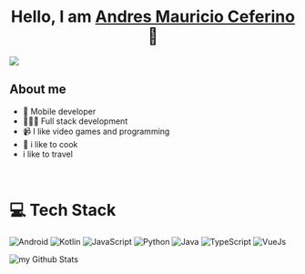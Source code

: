 <div align="center">
<h1 align="center">Hello, I am <a href="https://aristi.dev">Andres Mauricio Ceferino</a> 👋</h1>
</div>
<img src="https://i.imgur.com/Qs9Hajc.png">

## About me

- 📲 Mobile developer
- 👩🏻‍💻 Full stack development
- 📹 I like video games and programming
- 🥠 i like to cook
-  i like to travel  

<br>

# 💻 Tech Stack
<!-- Badges from https://github.com/Ileriayo/markdown-badges -->
![Android](https://img.shields.io/badge/android-%23323330.svg?style=for-the-badge&logo=android&logoColor=%3DDC84)
![Kotlin](https://img.shields.io/badge/kotlin-%23323330.svg?style=for-the-badge&logo=kotlin&logoColor=%B125EA)
![JavaScript](https://img.shields.io/badge/javascript-%23323330.svg?style=for-the-badge&logo=javascript&logoColor=%23F7DF1E)
![Python](https://img.shields.io/badge/python-3670A0?style=for-the-badge&logo=python&logoColor=ffdd54)
![Java](https://img.shields.io/badge/java-%23ED8B00.svg?style=for-the-badge&logo=openjdk&logoColor=white)
![TypeScript](https://img.shields.io/badge/typescript-%23007ACC.svg?style=for-the-badge&logo=typescript&logoColor=white)
![VueJs](https://img.shields.io/badge/vue.js-%23323330.svg?style=for-the-badge&logo=vue.js&logoColor=%41B883)


<img align="center" src="https://github-readme-stats.vercel.app/api?username=amceferino&include_all_commits=true&count_private=true&show_icons=true&line_height=20&title_color=2B5BBD&icon_color=1124BB&text_color=A1A1A1&bg_color=0,000000,130F40" alt="my Github Stats"/>


<!--
**amceferino/amceferino** is a ✨ _special_ ✨ repository because its `README.md` (this file) appears on your GitHub profile.

Here are some ideas to get you started:

- 🔭 I’m currently working on ...
- 🌱 I’m currently learning ...
- 👯 I’m looking to collaborate on ...
- 🤔 I’m looking for help with ...
- 💬 Ask me about ...
- 📫 How to reach me: ...
- 😄 Pronouns: ...
- ⚡ Fun fact: ...
-->
